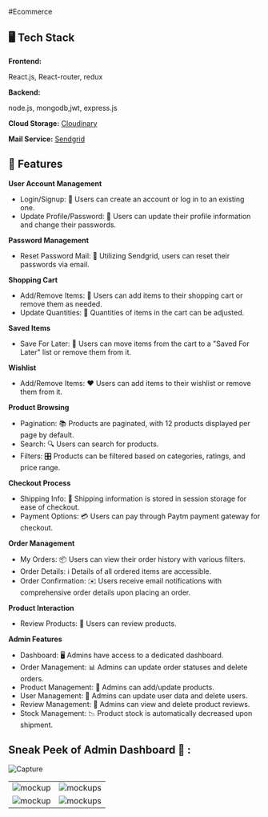 #Ecommerce 

## 🖥️ Tech Stack

**Frontend:**

React.js, React-router, redux

**Backend:**

node.js, mongodb,jwt, express.js

**Cloud Storage:** [Cloudinary](https://cloudinary.com/)

**Mail Service:** [Sendgrid](https://sendgrid.com/)

## 🚀 Features

**User Account Management**

- Login/Signup: 🚪 Users can create an account or log in to an existing one.
- Update Profile/Password: 🔐 Users can update their profile information and change their passwords.

**Password Management**

- Reset Password Mail: 📧 Utilizing Sendgrid, users can reset their passwords via email.

**Shopping Cart**

- Add/Remove Items: 🛒 Users can add items to their shopping cart or remove them as needed.
- Update Quantities: 🔢 Quantities of items in the cart can be adjusted.

**Saved Items**

- Save For Later: 💾 Users can move items from the cart to a "Saved For Later" list or remove them from it.

**Wishlist**

- Add/Remove Items: ❤️ Users can add items to their wishlist or remove them from it.

**Product Browsing**

- Pagination: 📚 Products are paginated, with 12 products displayed per page by default.
- Search: 🔍 Users can search for products.
- Filters: 🎛️ Products can be filtered based on categories, ratings, and price range.

**Checkout Process**

- Shipping Info: 🚚 Shipping information is stored in session storage for ease of checkout.
- Payment Options: 💳 Users can pay through Paytm payment gateway for checkout.

**Order Management**

- My Orders: 📦 Users can view their order history with various filters.
- Order Details: ℹ️ Details of all ordered items are accessible.
- Order Confirmation: ✉️ Users receive email notifications with comprehensive order details upon placing an order.

**Product Interaction**

- Review Products: 🌟 Users can review products.

**Admin Features**

- Dashboard: 🖥️ Admins have access to a dedicated dashboard.
- Order Management: 📊 Admins can update order statuses and delete orders.
- Product Management: 📝 Admins can add/update products.
- User Management: 👥 Admins can update user data and delete users.
- Review Management: 📜 Admins can view and delete product reviews.
- Stock Management: 📉 Product stock is automatically decreased upon shipment.

## Sneak Peek of Admin Dashboard 🙈 :

![Capture](https://user-images.githubusercontent.com/64949957/153995268-0cb769b9-e0ee-48ea-83c1-09b881df4101.PNG)

<table>
  <tr>
    <td><img src="https://user-images.githubusercontent.com/64949957/153995383-367cbcc0-cce5-4523-a999-b8d92e44d6ab.jpg" alt="mockup" /></td>
    <td><img src="https://user-images.githubusercontent.com/64949957/153995406-45e36cbc-8d42-4416-b23a-08ad592e4ebc.jpg" alt="mockups" /></td>
  </tr>
  <tr>
    <td><img src="https://user-images.githubusercontent.com/64949957/153996560-bd631f30-46f0-4248-83b3-d8ce44a8f9e4.PNG" alt="mockup" /></td>
    <td><img src="https://user-images.githubusercontent.com/64949957/153996577-57b1a82d-064a-49dc-9055-e2bceb854ab2.PNG" alt="mockups" /></td>
  </tr>
</table>
